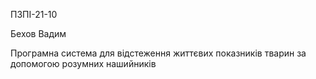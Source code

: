 ПЗПІ-21-10

Бехов Вадим

Програмна система для відстеження життєвих показників тварин за допомогою розумних нашийників
